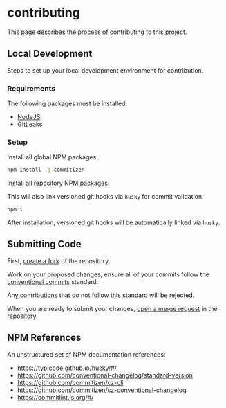 # contributing

This page describes the process of contributing to this project.

## Local Development

Steps to set up your local development environment for contribution.

### Requirements

The following packages must be installed:

* [NodeJS](https://nodejs.org/en/download/)
* [GitLeaks](https://github.com/zricethezav/gitleaks)

### Setup

Install all global NPM packages:

```bash
npm install -g commitizen
```

Install all repository NPM packages:

This will also link versioned git hooks via `husky` for commit validation.

```bash
npm i
```

After installation, versioned git hooks will be automatically linked via `husky`.

## Submitting Code

First, [create a fork](https://gitlab.com/zdzielinski/ssm-provisioner/-/forks/new) of the repository.

Work on your proposed changes, ensure all of your commits follow the [conventional commits](https://www.conventionalcommits.org/en/v1.0.0/) standard.

Any contributions that do not follow this standard will be rejected.

When you are ready to submit your changes, [open a merge request](https://gitlab.com/zdzielinski/ssm-provisioner/-/merge_requests/new) in the repository.

## NPM References

An unstructured set of NPM documentation references:

* https://typicode.github.io/husky/#/
* https://github.com/conventional-changelog/standard-version
* https://github.com/commitizen/cz-cli
* https://github.com/commitizen/cz-conventional-changelog
* https://commitlint.js.org/#/